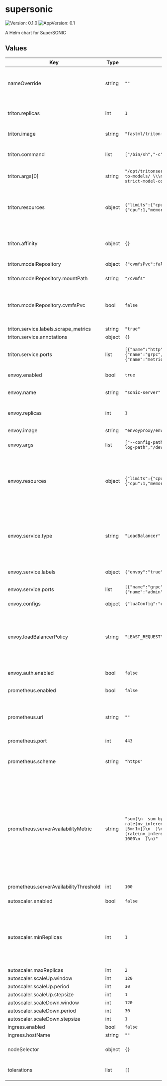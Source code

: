 # supersonic

![Version: 0.1.0](https://img.shields.io/badge/Version-0.1.0-informational?style=flat-square) ![AppVersion: 0.1](https://img.shields.io/badge/AppVersion-0.1-informational?style=flat-square)

A Helm chart for SuperSONIC

## Values

| Key | Type | Default | Description |
|-----|------|---------|-------------|
| nameOverride | string | `""` | Unique identifier of SuperSONIC instance (equal to release name by default) |
| triton.replicas | int | `1` | Number of Triton server instances (if autoscaling is disabled) |
| triton.image | string | `"fastml/triton-torchgeo:22.07-py3-geometric"` | Docker image for the Triton server |
| triton.command | list | `["/bin/sh","-c"]` | Command and arguments to run in Triton container |
| triton.args[0] | string | `"/opt/tritonserver/bin/tritonserver \\\n--model-repository=/path-to-models/ \\\n--allow-gpu-metrics=true \\\n--log-verbose=0 \\\n--strict-model-config=false \\\n--exit-timeout-secs=60\n"` |  |
| triton.resources | object | `{"limits":{"cpu":1,"memory":"2G"},"requests":{"cpu":1,"memory":"2G"}}` | Resource limits and requests for each Triton instance. You can add necessary GPU request here. |
| triton.affinity | object | `{}` | Affinity rules for Triton pods - another way to request GPUs |
| triton.modelRepository | object | `{"cvmfsPvc":false,"mountPath":"/cvmfs","storageType":"cvmfs-pvc"}` | Model repository configuration |
| triton.modelRepository.mountPath | string | `"/cvmfs"` | Model repository mount path |
| triton.modelRepository.cvmfsPvc | bool | `false` | Whether to create a PVC for CMVFS (CVMFS StorageClass must be present at the cluster) |
| triton.service.labels.scrape_metrics | string | `"true"` |  |
| triton.service.annotations | object | `{}` |  |
| triton.service.ports | list | `[{"name":"http","port":8000,"protocol":"TCP","targetPort":8000},{"name":"grpc","port":8001,"protocol":"TCP","targetPort":8001},{"name":"metrics","port":8002,"protocol":"TCP","targetPort":8002}]` | Ports for communication with Triton servers |
| envoy.enabled | bool | `true` | Enable Envoy Proxy |
| envoy.name | string | `"sonic-server"` | Envoy Proxy Deployment name |
| envoy.replicas | int | `1` | Number of Envoy Proxy pods in Deployment |
| envoy.image | string | `"envoyproxy/envoy:v1.30-latest"` | Envoy Proxy Docker image |
| envoy.args | list | `["--config-path","/etc/envoy/envoy.yaml","--log-level","info","--log-path","/dev/stdout"]` | Arguments for Envoy |
| envoy.resources | object | `{"limits":{"cpu":1,"memory":"2G"},"requests":{"cpu":1,"memory":"2G"}}` | Resource requests and limits for Envoy Proxy. Note: an Envoy Proxy with too many connections might run out of CPU |
| envoy.service.type | string | `"LoadBalancer"` | Service type: ClusterIP or LoadBalancer. If ClusterIP is chosen, you need to enable an Ingress for the servers. |
| envoy.service.labels | object | `{"envoy":"true"}` | I don't remember why this label is here. |
| envoy.service.ports | list | `[{"name":"grpc","port":8001,"targetPort":8001},{"name":"admin","port":9901,"targetPort":9901}]` | Envoy Service ports |
| envoy.configs | object | `{"luaConfig":"cfg/envoy-filter.lua"}` | Configuration files for Envoy  |
| envoy.loadBalancerPolicy | string | `"LEAST_REQUEST"` | Envoy load balancer policy. Options: ROUND_ROBIN, LEAST_REQUEST, RING_HASH, RANDOM, MAGLEV |
| envoy.auth.enabled | bool | `false` | Enable authentication in Envoy proxy |
| prometheus.enabled | bool | `false` | Enable Prometheus |
| prometheus.url | string | `""` | Prometheus server url and port number (find in documentation of a given cluster or ask admins) |
| prometheus.port | int | `443` |  |
| prometheus.scheme | string | `"https"` | Specify whether Prometheus endpoint is exposed as http or https |
| prometheus.serverAvailabilityMetric | string | `"sum(\n  sum by (pod) (\n    rate(nv_inference_queue_duration_us{pod=~\"sonic-server.*\"}[5m:1m])\n  )\n  /\n  sum by (pod) (\n    (rate(nv_inference_exec_count{pod=~\"sonic-server.*\"}[5m:1m])) * 1000\n  )\n)"` | A metric which Envoy Proxy can use to decide whether to accept new client connections; # the same metric can be used by KEDA autoscaler. # The example below is average queue time for inference requests arriving at the server, in milliseconds. |
| prometheus.serverAvailabilityThreshold | int | `100` | Threshold for the metric |
| autoscaler.enabled | bool | `false` | Enable autoscaling |
| autoscaler.minReplicas | int | `1` | Minimum and maximum number of Triton servers. Warning: if min=0 and desired Prometheus metric is empty, the first server will never start |
| autoscaler.maxReplicas | int | `2` |  |
| autoscaler.scaleUp.window | int | `120` |  |
| autoscaler.scaleUp.period | int | `30` |  |
| autoscaler.scaleUp.stepsize | int | `1` |  |
| autoscaler.scaleDown.window | int | `120` |  |
| autoscaler.scaleDown.period | int | `30` |  |
| autoscaler.scaleDown.stepsize | int | `1` |  |
| ingress.enabled | bool | `false` |  |
| ingress.hostName | string | `""` |  |
| nodeSelector | object | `{}` | Node selector for all pods (Triton and Envoy) |
| tolerations | list | `[]` | Tolerations for all pods (Triton and Envoy) |


